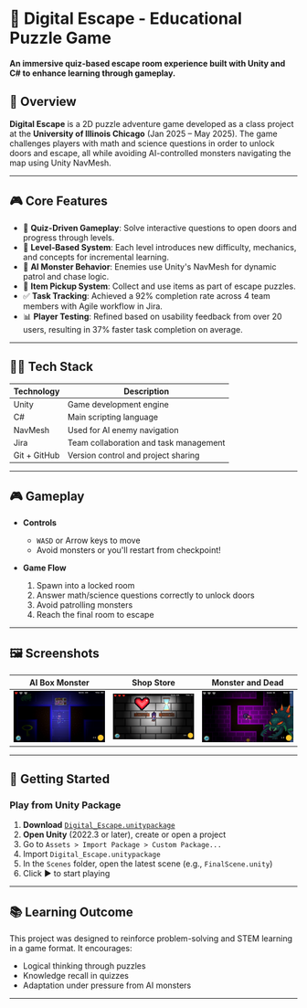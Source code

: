 # 🔐 Digital Escape - Educational Puzzle Game

**An immersive quiz-based escape room experience built with Unity and C# to enhance learning through gameplay.**

## 🧠 Overview

**Digital Escape** is a 2D puzzle adventure game developed as a class project at the **University of Illinois Chicago** (Jan 2025 – May 2025). The game challenges players with math and science questions in order to unlock doors and escape, all while avoiding AI-controlled monsters navigating the map using Unity NavMesh.

---

## 🎮 Core Features

- 🧩 **Quiz-Driven Gameplay**: Solve interactive questions to open doors and progress through levels.
- 🧠 **Level-Based System**: Each level introduces new difficulty, mechanics, and concepts for incremental learning.
- 🤖 **AI Monster Behavior**: Enemies use Unity's NavMesh for dynamic patrol and chase logic.
- 🧺 **Item Pickup System**: Collect and use items as part of escape puzzles.
- ✅ **Task Tracking**: Achieved a 92% completion rate across 4 team members with Agile workflow in Jira.
- 📊 **Player Testing**: Refined based on usability feedback from over 20 users, resulting in 37% faster task completion on average.

---

## 🧑‍💻 Tech Stack

| Technology | Description |
|------------|-------------|
| Unity      | Game development engine |
| C#         | Main scripting language |
| NavMesh    | Used for AI enemy navigation |
| Jira       | Team collaboration and task management |
| Git + GitHub | Version control and project sharing |

---

## 🎮 Gameplay

- **Controls**
  - `WASD` or Arrow keys to move
  - Avoid monsters or you'll restart from checkpoint!

- **Game Flow**
  1. Spawn into a locked room
  2. Answer math/science questions correctly to unlock doors
  3. Avoid patrolling monsters
  4. Reach the final room to escape

---

## 🖼️ Screenshots


| AI Box Monster | Shop Store | Monster and Dead |
|----------------|------------|------------------|
| ![](./Assets/Screenshots/AI_Box_monster.png) | ![](./Assets/Screenshots/Shop_Store.png) | ![](./Assets/Screenshots/MonsterAndDead.png) |


---

## 🚀 Getting Started

### Play from Unity Package

1. **Download** [`Digital_Escape.unitypackage`](./Digital_Escape.unitypackage)
2. **Open Unity** (2022.3 or later), create or open a project
3. Go to `Assets > Import Package > Custom Package...`
4. Import `Digital_Escape.unitypackage`
5. In the `Scenes` folder, open the latest scene (e.g., `FinalScene.unity`)
6. Click ▶ to start playing


---

## 📚 Learning Outcome

This project was designed to reinforce problem-solving and STEM learning in a game format. It encourages:
- Logical thinking through puzzles
- Knowledge recall in quizzes
- Adaptation under pressure from AI monsters

---

